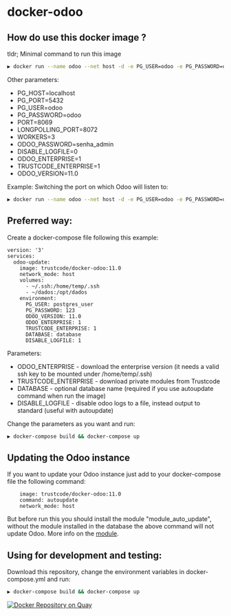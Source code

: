 # docker-odoo

How do use this docker image ?
---------------------

tldr; Minimal command to run this image

```bash
▶ docker run --name odoo --net host -d -e PG_USER=odoo -e PG_PASSWORD=odoo trustcode/docker-odoo
```

Other parameters:

* PG_HOST=localhost
* PG_PORT=5432
* PG_USER=odoo
* PG_PASSWORD=odoo
* PORT=8069
* LONGPOLLING_PORT=8072
* WORKERS=3
* ODOO_PASSWORD=senha_admin
* DISABLE_LOGFILE=0
* ODOO_ENTERPRISE=1
* TRUSTCODE_ENTERPRISE=1
* ODOO_VERSION=11.0

Example: Switching the port on which Odoo will listen to:

```bash
▶ docker run --name odoo --net host -d -e PG_USER=odoo -e PG_PASSWORD=odoo -e PORT=8050 trustcode/docker-odoo
```

Preferred way:
---------------------

Create a docker-compose file following this example:
```
version: '3'
services:
  odoo-update:
    image: trustcode/docker-odoo:11.0
    network_mode: host
    volumes:
      - ~/.ssh:/home/temp/.ssh
      - ~/dados:/opt/dados
    environment:
      PG_USER: postgres_user
      PG_PASSWORD: 123
      ODOO_VERSION: 11.0
      ODOO_ENTERPRISE: 1
      TRUSTCODE_ENTERPRISE: 1
      DATABASE: database
      DISABLE_LOGFILE: 1
```

Parameters:

- ODOO_ENTERPRISE - download the enterprise version (it needs a valid ssh key to be mounted under /home/temp/.ssh)
- TRUSTCODE_ENTERPRISE - download private modules from Trustcode
- DATABASE - optional database name (required if you use autoupdate command when run the image)
- DISABLE_LOGFILE - disable odoo logs to a file, instead output to standard (useful with autoupdate)

Change the parameters as you want and run:
```bash
▶ docker-compose build && docker-compose up
```

Updating the Odoo instance
----------------------------------

If you want to update your Odoo instance just add to your docker-compose file the following command:
```
    image: trustcode/docker-odoo:11.0
    command: autoupdate
    network_mode: host
```
But before run this you should install the module "module_auto_update", without the module installed in the database the above command will not update Odoo. More info on the [module](https://github.com/OCA/server-tools/tree/11.0/module_auto_update).


Using for development and testing:
-----------------------------------

Download this repository, change the environment variables in docker-compose.yml and run:
```bash
▶ docker-compose build && docker-compose up
```


[![Docker Repository on Quay](https://quay.io/repository/danimaribeiro/docker-odoo/status "Docker Repository on Quay")](https://quay.io/repository/danimaribeiro/docker-odoo)
